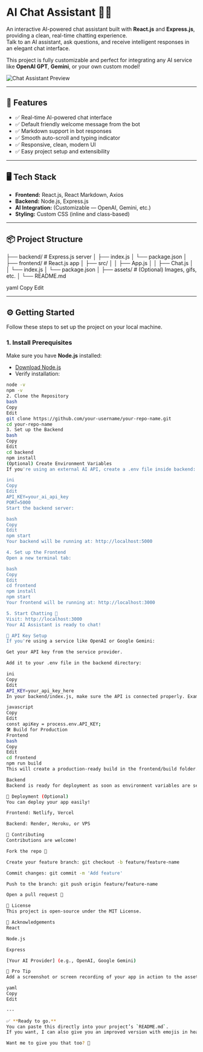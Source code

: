 # AI Chat Assistant 💬✨

An interactive AI-powered chat assistant built with **React.js** and **Express.js**, providing a clean, real-time chatting experience.  
Talk to an AI assistant, ask questions, and receive intelligent responses in an elegant chat interface.

This project is fully customizable and perfect for integrating any AI service like **OpenAI GPT**, **Gemini**, or your own custom model!

![Chat Assistant Preview](./assets/preview.gif) <!-- Add your screenshot or gif here -->

---

## 🚀 Features

- ✅ Real-time AI-powered chat interface
- ✅ Default friendly welcome message from the bot
- ✅ Markdown support in bot responses
- ✅ Smooth auto-scroll and typing indicator
- ✅ Responsive, clean, modern UI
- ✅ Easy project setup and extensibility

---

## 🖥️ Tech Stack

- **Frontend:** React.js, React Markdown, Axios
- **Backend:** Node.js, Express.js
- **AI Integration:** (Customizable — OpenAI, Gemini, etc.)
- **Styling:** Custom CSS (inline and class-based)

---

## 📦 Project Structure

├── backend/ # Express.js server │ ├── index.js │ └── package.json │ ├── frontend/ # React.js app │ ├── src/ │ │ ├── App.js │ │ ├── Chat.js │ │ └── index.js │ └── package.json │ ├── assets/ # (Optional) Images, gifs, etc. │ └── README.md

yaml
Copy
Edit

---

## ⚙️ Getting Started

Follow these steps to set up the project on your local machine.

### 1. Install Prerequisites

Make sure you have **Node.js** installed:

- [Download Node.js](https://nodejs.org/)
- Verify installation:

```bash
node -v
npm -v
2. Clone the Repository
bash
Copy
Edit
git clone https://github.com/your-username/your-repo-name.git
cd your-repo-name
3. Set up the Backend
bash
Copy
Edit
cd backend
npm install
(Optional) Create Environment Variables
If you're using an external AI API, create a .env file inside backend:

ini
Copy
Edit
API_KEY=your_ai_api_key
PORT=5000
Start the backend server:

bash
Copy
Edit
npm start
Your backend will be running at: http://localhost:5000

4. Set up the Frontend
Open a new terminal tab:

bash
Copy
Edit
cd frontend
npm install
npm start
Your frontend will be running at: http://localhost:3000

5. Start Chatting 🎉
Visit: http://localhost:3000
Your AI Assistant is ready to chat!

🔑 API Key Setup
If you're using a service like OpenAI or Google Gemini:

Get your API key from the service provider.

Add it to your .env file in the backend directory:

ini
Copy
Edit
API_KEY=your_api_key_here
In your backend/index.js, make sure the API is connected properly. Example for OpenAI:

javascript
Copy
Edit
const apiKey = process.env.API_KEY;
🛠️ Build for Production
Frontend
bash
Copy
Edit
cd frontend
npm run build
This will create a production-ready build in the frontend/build folder.

Backend
Backend is ready for deployment as soon as environment variables are set.

🚀 Deployment (Optional)
You can deploy your app easily!

Frontend: Netlify, Vercel

Backend: Render, Heroku, or VPS

🤝 Contributing
Contributions are welcome!

Fork the repo 🍴

Create your feature branch: git checkout -b feature/feature-name

Commit changes: git commit -m 'Add feature'

Push to the branch: git push origin feature/feature-name

Open a pull request 🚀

📄 License
This project is open-source under the MIT License.

🙌 Acknowledgements
React

Node.js

Express

[Your AI Provider] (e.g., OpenAI, Google Gemini)

🌟 Pro Tip
Add a screenshot or screen recording of your app in action to the assets/ folder and link it at the top of this README for a better first impression!

yaml
Copy
Edit

---

✅ **Ready to go.**  
You can paste this directly into your project’s `README.md`.  
If you want, I can also give you an improved version with emojis in headings, table of contents, badges (build passing, license, etc.), and contribution guidelines for open-source vibes! 🚀

Want me to give you that too? 🌟
